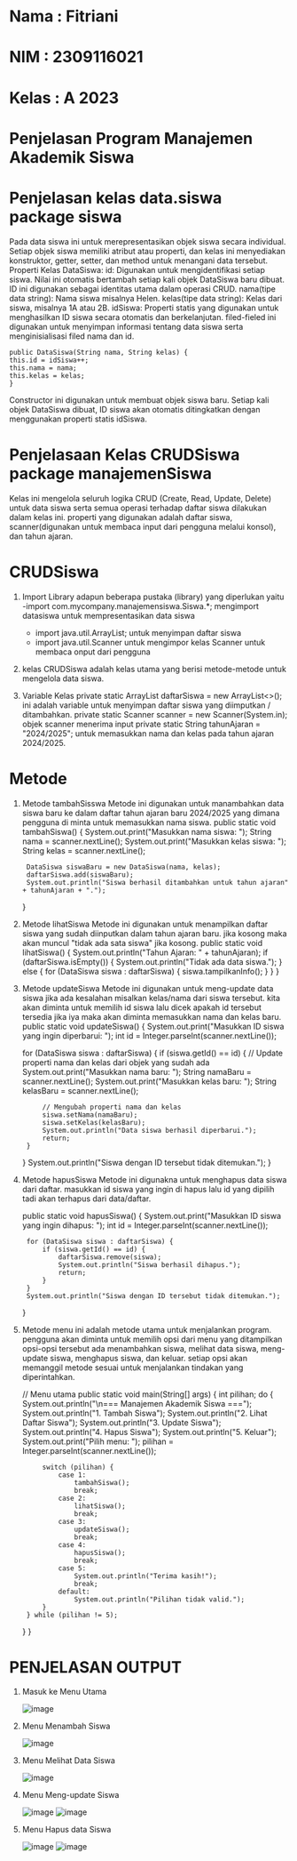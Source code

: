 # Nama : Fitriani
# NIM : 2309116021
# Kelas : A 2023
# Penjelasan Program Manajemen Akademik Siswa

# Penjelasan kelas data.siswa package siswa
Pada data siswa ini untuk merepresentasikan objek siswa secara individual. Setiap objek siswa memiliki atribut atau properti, dan kelas ini menyediakan konstruktor, getter, setter, dan method untuk menangani data tersebut.
Properti Kelas DataSiswa:
id: Digunakan untuk mengidentifikasi setiap siswa. Nilai ini otomatis bertambah setiap kali objek DataSiswa baru dibuat. ID ini digunakan sebagai identitas utama dalam operasi CRUD.
nama(tipe data string): Nama siswa misalnya Helen.
kelas(tipe data string): Kelas dari siswa, misalnya 1A atau 2B.
idSiswa: Properti statis yang digunakan untuk menghasilkan ID siswa secara otomatis dan berkelanjutan. 
filed-fieled ini digunakan untuk menyimpan informasi tentang data siswa serta menginisialisasi filed nama dan id.

    public DataSiswa(String nama, String kelas) {
    this.id = idSiswa++;
    this.nama = nama;
    this.kelas = kelas;
    }
Constructor ini digunakan untuk membuat objek siswa baru. Setiap kali objek DataSiswa dibuat, ID siswa akan otomatis ditingkatkan dengan menggunakan properti statis idSiswa.

# Penjelasaan Kelas CRUDSiswa package manajemenSiswa
Kelas ini mengelola seluruh logika CRUD (Create, Read, Update, Delete) untuk data siswa serta semua operasi terhadap daftar siswa dilakukan dalam kelas ini. properti yang digunakan adalah daftar siswa, scanner(digunakan untuk membaca input dari pengguna melalui konsol), dan tahun ajaran. 
# CRUDSiswa
1. Import Library
   adapun beberapa pustaka (library) yang diperlukan yaitu
   -import com.mycompany.manajemensiswa.Siswa.*; mengimport datasiswa untuk mempresentasikan data siswa
   - import java.util.ArrayList; untuk menyimpan daftar siswa
   - import java.util.Scanner untuk mengimpor kelas Scanner untuk membaca onput dari pengguna
  
2. kelas CRUDSiswa adalah kelas utama yang berisi metode-metode untuk mengelola data siswa.

3. Variable Kelas
   private static ArrayList<DataSiswa> daftarSiswa = new ArrayList<>(); ini adalah variable untuk menyimpan daftar siswa yang diimputkan / ditambahkan.
   private static Scanner scanner = new Scanner(System.in); objek scanner menerima input
   private static String tahunAjaran = "2024/2025"; untuk memasukkan nama dan kelas pada tahun ajaran 2024/2025.
   
# Metode 
1. Metode tambahSisswa
   Metode ini digunakan untuk manambahkan data siswa baru ke dalam daftar tahun ajaran baru 2024/2025 yang dimana pengguna di minta untuk memasukkan nama siswa.
   public static void tambahSiswa() {
    System.out.print("Masukkan nama siswa: ");
        String nama = scanner.nextLine();
        System.out.print("Masukkan kelas siswa: ");
        String kelas = scanner.nextLine();
        
        DataSiswa siswaBaru = new DataSiswa(nama, kelas);
        daftarSiswa.add(siswaBaru);
        System.out.println("Siswa berhasil ditambahkan untuk tahun ajaran" + tahunAjaran + ".");    
    }

   
3. Metode lihatSiswa
   Metode ini digunakan untuk menampilkan daftar siswa yang sudah diinputkan dalam tahun ajaran baru. jika kosong maka akan muncul "tidak ada sata siswa" jika kosong.
   public static void lihatSiswa() {
        System.out.println("Tahun Ajaran: " + tahunAjaran);
        if (daftarSiswa.isEmpty()) {
            System.out.println("Tidak ada data siswa.");
        } else {
            for (DataSiswa siswa : daftarSiswa) {
                siswa.tampilkanInfo();
            }
        }
    }

   
5. Metode updateSiswa
   Metode ini digunakan untuk meng-update data siswa jika ada kesalahan misalkan kelas/nama dari siswa tersebut. kita akan diminta untuk memilih id siswa lalu dicek apakah id tersebut tersedia jika iya maka akan diminta memasukkan nama dan kelas baru.
   public static void updateSiswa() {
    System.out.print("Masukkan ID siswa yang ingin diperbarui: ");
    int id = Integer.parseInt(scanner.nextLine());
    
    for (DataSiswa siswa : daftarSiswa) {
        if (siswa.getId() == id) {
            // Update properti nama dan kelas dari objek yang sudah ada
            System.out.print("Masukkan nama baru: ");
            String namaBaru = scanner.nextLine();
            System.out.print("Masukkan kelas baru: ");
            String kelasBaru = scanner.nextLine();
            
            // Mengubah properti nama dan kelas
            siswa.setNama(namaBaru);
            siswa.setKelas(kelasBaru);
            System.out.println("Data siswa berhasil diperbarui.");
            return;
        }
    }
    System.out.println("Siswa dengan ID tersebut tidak ditemukan.");
}


7. Metode hapusSiswa
   Metode ini digunakna untuk menghapus data siswa dari daftar. masukkan id siswa yang ingin di hapus lalu id yang dipilih tadi akan terhapus dari data/daftar.

   public static void hapusSiswa() {
        System.out.print("Masukkan ID siswa yang ingin dihapus: ");
        int id = Integer.parseInt(scanner.nextLine());
        
        for (DataSiswa siswa : daftarSiswa) {
            if (siswa.getId() == id) {
                daftarSiswa.remove(siswa);
                System.out.println("Siswa berhasil dihapus.");
                return;
            }
        }
        System.out.println("Siswa dengan ID tersebut tidak ditemukan.");
    } 

8. Metode menu
   ini adalah metode utama untuk menjalankan program. pengguna akan diminta untuk memilih opsi dari menu yang ditampilkan opsi-opsi tersebut ada menambahkan siswa, melihat data siswa, meng-update siswa, menghapus siswa, dan keluar.
   setiap opsi akan memanggil metode sesuai untuk menjalankan tindakan yang diperintahkan.

   // Menu utama
    public static void main(String[] args) {
        int pilihan;
        do {
            System.out.println("\n=== Manajemen Akademik Siswa ===");
            System.out.println("1. Tambah Siswa");
            System.out.println("2. Lihat Daftar Siswa");
            System.out.println("3. Update Siswa");
            System.out.println("4. Hapus Siswa");
            System.out.println("5. Keluar");
            System.out.print("Pilih menu: ");
            pilihan = Integer.parseInt(scanner.nextLine());

            switch (pilihan) {
                case 1:
                    tambahSiswa();
                    break;
                case 2:
                    lihatSiswa();
                    break;
                case 3:
                    updateSiswa();
                    break;
                case 4:
                    hapusSiswa();
                    break;
                case 5:
                    System.out.println("Terima kasih!");
                    break;
                default:
                    System.out.println("Pilihan tidak valid.");
            }
        } while (pilihan != 5);
    }
}


# PENJELASAN OUTPUT
1. Masuk ke Menu Utama
   
   ![image](https://github.com/user-attachments/assets/eb1182fb-4151-44f9-befe-a98beadc8a51)

3. Menu Menambah Siswa
   
   ![image](https://github.com/user-attachments/assets/cea12fdb-8264-4b93-95c3-b3213e1edfa3)

5. Menu Melihat Data Siswa
   
   ![image](https://github.com/user-attachments/assets/cfa7ac3f-0607-481e-bf0b-d147bd51e010)

7. Menu Meng-update Siswa
   
   ![image](https://github.com/user-attachments/assets/4b724daa-6b53-4b71-8f80-5e69f2ce7fb4)
   ![image](https://github.com/user-attachments/assets/85607940-e526-4064-bef8-ecd4f133f8a0)


9. Menu Hapus data Siswa
    
    ![image](https://github.com/user-attachments/assets/b27f3dfb-484a-4704-b4cc-57835a7478f8)
   ![image](https://github.com/user-attachments/assets/eac85a38-7981-4a5b-a884-6012aaa69fd9)

   
